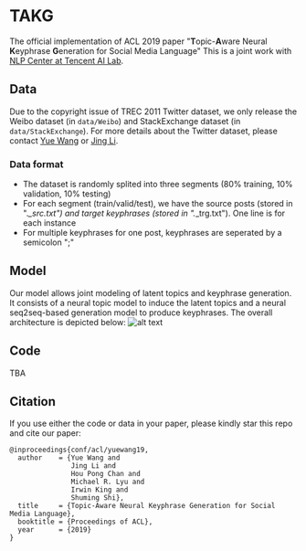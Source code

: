 # TAKG
The official implementation of ACL 2019 paper "**T**opic-**A**ware Neural **K**eyphrase **G**eneration for Social Media Language"
This is a joint work with [NLP Center at Tencent AI Lab](https://ai.tencent.com/ailab/nlp/).

## Data
Due to the copyright issue of TREC 2011 Twitter dataset, we only release the Weibo dataset (in `data/Weibo`) and StackExchange dataset (in `data/StackExchange`). For more details about the Twitter dataset, please contact [Yue Wang](yuewang-cuhk.github.io) or [Jing Li](https://girlgunner.github.io/jingli/).

### Data format
* The dataset is randomly splited into three segments (80% training, 10% validation, 10% testing)
* For each segment (train/valid/test), we have the source posts (stored in ".*_src.txt") and target keyphrases (stored in ".*_trg.txt"). One line is for each instance
* For multiple keyphrases for one post, keyphrases are seperated by a semicolon ";" 


## Model
Our model allows joint modeling of latent topics and keyphrase generation. It consists of a neural topic model to induce the latent topics and a neural seq2seq-based generation model to produce keyphrases. The overall architecture is depicted below:
![alt text](https://github.com/yuewang-cuhk/TAKG/blob/master/model.png "The overall architecture")

## Code
TBA

## Citation
If you use either the code or data in your paper, please kindly star this repo and cite our paper:
```
@inproceedings{conf/acl/yuewang19,
  author    = {Yue Wang and
               Jing Li and
			   Hou Pong Chan and
			   Michael R. Lyu and
               Irwin King and               
               Shuming Shi},
  title     = {Topic-Aware Neural Keyphrase Generation for Social Media Language},
  booktitle = {Proceedings of ACL},
  year      = {2019}
}
```
